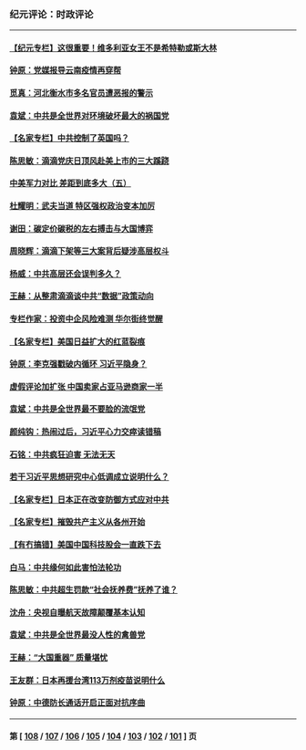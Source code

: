 ### 纪元评论：时政评论
---
#### [【纪元专栏】这很重要！维多利亚女王不是希特勒或斯大林](../../pages/nsc1025/n13082285.md) 
#### [钟原：党媒报导云南疫情再穿帮](../../pages/nsc1025/n13082217.md) 
#### [觅真：河北衡水市多名官员遭恶报的警示](../../pages/nsc1025/n13081572.md) 
#### [袁斌：中共是全世界对环境破坏最大的祸国党](../../pages/nsc1025/n13081509.md) 
#### [【名家专栏】中共控制了英国吗？](../../pages/nsc1025/n13080067.md) 
#### [陈思敏：滴滴党庆日顶风赴美上市的三大蹊跷](../../pages/nsc1025/n13080910.md) 
#### [中美军力对比 差距到底多大（五）](../../pages/nsc1025/n13080052.md) 
#### [杜耀明：武夫当道  特区强权政治变本加厉](../../pages/nsc1025/n13080333.md) 
#### [谢田：碳定价碳税的左右搏击与大国博弈](../../pages/nsc1025/n13080309.md) 
#### [周晓辉：滴滴下架等三大案背后疑涉高层权斗](../../pages/nsc1025/n13079332.md) 
#### [杨威：中共高层还会误判多久？](../../pages/nsc1025/n13079823.md) 
#### [王赫：从整肃滴滴谈中共“数据”政策动向](../../pages/nsc1025/n13079769.md) 
#### [专栏作家：投资中企风险难测 华尔街终觉醒](../../pages/nsc1025/n13079366.md) 
#### [【名家专栏】美国日益扩大的红蓝裂痕](../../pages/nsc1025/n13078767.md) 
#### [钟原：李克强戳破内循环 习近平隐身？](../../pages/nsc1025/n13079400.md) 
#### [虚假评论加扩张 中国卖家占亚马逊商家一半](../../pages/nsc1025/n13078821.md) 
#### [袁斌：中共是全世界最不要脸的流氓党](../../pages/nsc1025/n13078020.md) 
#### [颜纯钩：热闹过后，习近平心力交瘁读错稿](../../pages/nsc1025/n13077126.md) 
#### [石铭：中共疯狂迫害 无法无天](../../pages/nsc1025/n13077078.md) 
#### [若干习近平思想研究中心低调成立说明什么？](../../pages/nsc1025/n13077027.md) 
#### [【名家专栏】日本正在改变防御方式应对中共](../../pages/nsc1025/n13075052.md) 
#### [【名家专栏】摧毁共产主义从各州开始](../../pages/nsc1025/n13076376.md) 
#### [【有冇搞错】美国中国科技股会一直跌下去](../../pages/nsc1025/n13075674.md) 
#### [白马：中共缘何如此害怕法轮功](../../pages/nsc1025/n13075978.md) 
#### [陈思敏：中共超生罚款“社会抚养费”抚养了谁？](../../pages/nsc1025/n13075816.md) 
#### [沈舟：央视自曝航天故障颠覆基本认知](../../pages/nsc1025/n13075064.md) 
#### [袁斌：中共是全世界最没人性的禽兽党](../../pages/nsc1025/n13075146.md) 
#### [王赫：“大国重器” 质量堪忧](../../pages/nsc1025/n13074872.md) 
#### [王友群：日本再援台湾113万剂疫苗说明什么](../../pages/nsc1025/n13074752.md) 
#### [钟原：中德防长通话开启正面对抗序曲](../../pages/nsc1025/n13074629.md) 

---
#### 第 [ [108](./108.md) / [107](./107.md) / [106](./106.md) / [105](./105.md) / [104](./104.md) / [103](./103.md) / [102](./102.md) / [101](./101.md) ] 页
